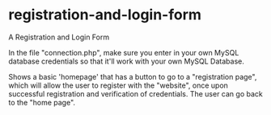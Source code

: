 # registration-and-login-form
A Registration and Login Form

In the file "connection.php", make sure you enter in your own MySQL database credentials
so that it'll work with your own MySQL Database.


Shows a basic 'homepage' that has a button to go to a "registration page", which will 
allow the user to register with the "website", once upon successful registration and verification
of credentials. The user can go back to the "home page".
